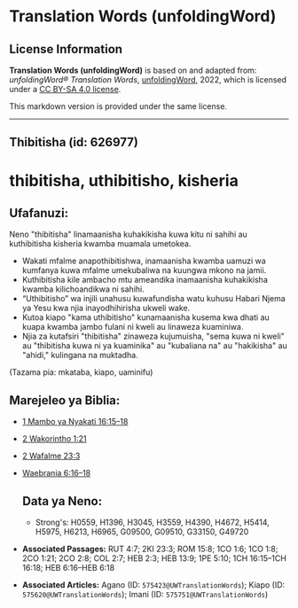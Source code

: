 # Translation Words (unfoldingWord)

## License Information

**Translation Words (unfoldingWord)** is based on and adapted from: _unfoldingWord® Translation Words_, [unfoldingWord](https://unfoldingword.org/utw), 2022, which is licensed under a [CC BY-SA 4.0 license](https://creativecommons.org/licenses/by-sa/4.0/legalcode.en).

This markdown version is provided under the same license.



--------------------------------

## Thibitisha (id: 626977)

thibitisha, uthibitisho, kisheria
=================================

Ufafanuzi:
----------

Neno "thibitisha" linamaanisha kuhakikisha kuwa kitu ni sahihi au kuthibitisha kisheria kwamba muamala umetokea.

* Wakati mfalme anapothibitishwa, inamaanisha kwamba uamuzi wa kumfanya kuwa mfalme umekubaliwa na kuungwa mkono na jamii.
* Kuthibitisha kile ambacho mtu ameandika inamaanisha kuhakikisha kwamba kilichoandikwa ni sahihi.
* “Uthibitisho” wa injili unahusu kuwafundisha watu kuhusu Habari Njema ya Yesu kwa njia inayodhihirisha ukweli wake.
* Kutoa kiapo "kama uthibitisho" kunamaanisha kusema kwa dhati au kuapa kwamba jambo fulani ni kweli au linaweza kuaminiwa.
* Njia za kutafsiri "thibitisha" zinaweza kujumuisha, "sema kuwa ni kweli" au "thibitisha kuwa ni ya kuaminika" au "kubaliana na" au "hakikisha" au "ahidi," kulingana na muktadha.

(Tazama pia: mkataba, kiapo, uaminifu)

Marejeleo ya Biblia:
--------------------

* [1 Mambo ya Nyakati 16:15–18](https://ref.ly/1Chr16:15-1Chr16:18)
* [2 Wakorintho 1:21](https://ref.ly/2Cor1:21)
* [2 Wafalme 23:3](https://ref.ly/2Kgs23:3)
* [Waebrania 6:16–18](https://ref.ly/Heb6:16-Heb6:18)

    Data ya Neno:
    -------------

    + Strong's: H0559, H1396, H3045, H3559, H4390, H4672, H5414, H5975, H6213, H6965, G09500, G09510, G33150, G49720

* **Associated Passages:** RUT 4:7; 2KI 23:3; ROM 15:8; 1CO 1:6; 1CO 1:8; 2CO 1:21; 2CO 2:8; COL 2:7; HEB 2:3; HEB 13:9; 1PE 5:10; 1CH 16:15–1CH 16:18; HEB 6:16–HEB 6:18
* **Associated Articles:** Agano (ID: `575423@UWTranslationWords`); Kiapo (ID: `575620@UWTranslationWords`); Imani (ID: `575751@UWTranslationWords`)

